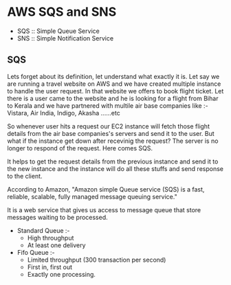 # AWS SQS and SNS

- SQS :: Simple Queue Service
- SNS :: Simple Notification Service

## SQS

Lets forget about its definition, let understand what exactly it is. Let say we are running a travel website on AWS and we have created multiple instance to handle the user request. In that website we offers to book flight ticket. Let there is a user came to the website and he is looking for a flight from Bihar to Kerala and we have partnered with multile air base companies like :- Vistara, Air India, Indigo, Akasha ......etc

So whenever user hits a request our EC2 instance will fetch those flight details from the air base companies's servers and send it to the user. But what if the instance get down after recevinig the request? The server is no longer to respond of the request. Here comes SQS.

It helps to get the request details from the previous instance and send it to the new instance and the instance will do all these stuffs and send response to the client.

According to Amazon, "Amazon simple Queue service (SQS) is a fast, reliable, scalable, fully managed message queuing service."

It is a web service that gives us access to message queue that store messages waiting to be processed.

- Standard Queue :-
  - High throughput
  - At least one delivery
- Fifo Queue :-
  - Limited throughput (300 transaction per second)
  - First in, first out
  - Exactly one processing.
